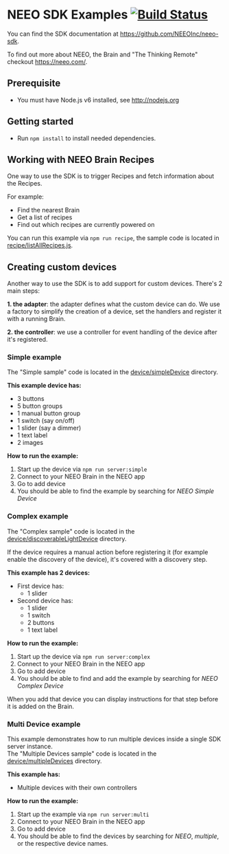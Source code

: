 # NEEO SDK Examples [![Build Status](https://travis-ci.org/NEEOInc/neeo-sdk-examples.svg?branch=master)](https://travis-ci.org/NEEOInc/neeo-sdk-examples)

You can find the SDK documentation at https://github.com/NEEOInc/neeo-sdk.

To find out more about NEEO, the Brain and "The Thinking Remote" checkout https://neeo.com/.

## Prerequisite

* You must have Node.js v6 installed, see http://nodejs.org

## Getting started

* Run `npm install` to install needed dependencies.

## Working with NEEO Brain Recipes

One way to use the SDK is to trigger Recipes and fetch information about the Recipes.

For example:
* Find the nearest Brain
* Get a list of recipes
* Find out which recipes are currently powered on

You can run this example via `npm run recipe`, the sample code is located in [recipe/listAllRecipes.js](recipe/listAllRecipes.js).

## Creating custom devices

Another way to use the SDK is to add support for custom devices. There's 2 main steps:

__1. the adapter__: the adapter defines what the custom device can do. We use a factory to simplify the creation of a device, set the handlers and register it with a running Brain.

__2. the controller__: we use a controller for event handling of the device after it's registered.

### Simple example

The "Simple sample" code is located in the [device/simpleDevice](device/simpleDevice) directory.

__This example device has:__
* 3 buttons
* 5 button groups
* 1 manual button group
* 1 switch (say on/off)
* 1 slider (say a dimmer)
* 1 text label
* 2 images

__How to run the example:__
1. Start up the device via `npm run server:simple`
2. Connect to your NEEO Brain in the NEEO app
3. Go to add device
4. You should be able to find the example by searching for _NEEO Simple Device_

### Complex example

The "Complex sample" code is located in the [device/discoverableLightDevice](device/discoverableLightDevice) directory.

If the device requires a manual action before registering it (for example enable the discovery of the device), it's covered with a discovery step.

__This example has 2 devices:__
* First device has:
  * 1 slider
* Second device has:
  * 1 slider
  * 1 switch
  * 2 buttons
  * 1 text label  

__How to run the example:__
1. Start up the device via `npm run server:complex`
2. Connect to your NEEO Brain in the NEEO app
3. Go to add device
4. You should be able to find and add the example by searching for _NEEO Complex Device_

When you add that device you can display instructions for that step before it is added on the Brain.

### Multi Device example
This example demonstrates how to run multiple devices inside a single SDK server instance.  
The "Multiple Devices sample" code is located in the [device/multipleDevices](device/multipleDevices) directory.

__This example has:__
* Multiple devices with their own controllers

__How to run the example:__
1. Start up the example via `npm run server:multi`
2. Connect to your NEEO Brain in the NEEO app
3. Go to add device
4. You should be able to find the devices by searching for _NEEO_, _multiple_, or the respective device names.
